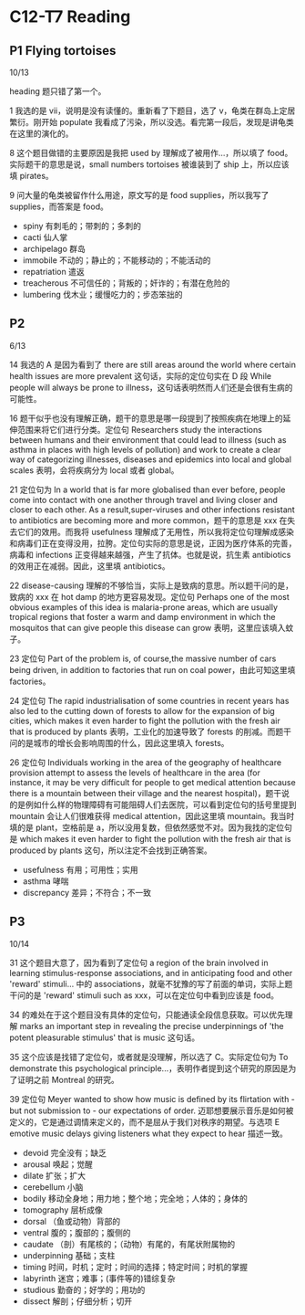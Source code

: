 # C12-T7 Reading

## P1 Flying tortoises

10/13

heading 题只错了第一个。

1 我选的是 vii，说明是没有读懂的。重新看了下题目，选了 v，龟类在群岛上定居繁衍。刚开始 populate 我看成了污染，所以没选。看完第一段后，发现是讲龟类在这里的演化的。

8 这个题目做错的主要原因是我把 used by 理解成了被用作...，所以填了 food。实际题干的意思是说，small numbers tortoises 被谁装到了 ship 上，所以应该填 pirates。

9 问大量的龟类被留作什么用途，原文写的是 food supplies，所以我写了 supplies，而答案是 food。

- spiny 有刺毛的；带刺的；多刺的
- cacti 仙人掌
- archipelago 群岛
- immobile 不动的；静止的；不能移动的；不能活动的
- repatriation 遣返
- treacherous 不可信任的；背叛的；奸诈的；有潜在危险的
- lumbering 伐木业；缓慢吃力的；步态笨拙的

## P2

6/13

14 我选的 A 是因为看到了 there are still areas around the world where certain health issues are more prevalent 这句话，实际的定位句实在 D 段 While people will always be prone to illness，这句话表明然而人们还是会很有生病的可能性。

16 题干似乎也没有理解正确，题干的意思是哪一段提到了按照疾病在地理上的延伸范围来将它们进行分类。定位句 Researchers study the interactions between humans and their environment that could lead to illness (such as asthma in places with high levels of pollution) and work to create a clear way of categorizing illnesses, diseases and epidemics into local and global scales 表明，会将疾病分为 local 或者 global。

21 定位句为 In a world that is far more globalised than ever before, people come into contact with one another through travel and living closer and closer to each other. As a result,super-viruses and other infections resistant to antibiotics are becoming more and more common，题干的意思是 xxx 在失去它们的效用。而我将 usefulness 理解成了无用性，所以我将定位句理解成感染和病毒们正在变得没用，拉胯。定位句实际的意思是说，正因为医疗体系的完善，病毒和 infections 正变得越来越强，产生了抗体。也就是说，抗生素 antibiotics 的效用正在减弱。因此，这里填 antibiotics。

22 disease-causing 理解的不够恰当，实际上是致病的意思。所以题干问的是，致病的 xxx 在 hot damp 的地方更容易发现。定位句 Perhaps one of the most obvious examples of this idea is malaria-prone areas, which are usually tropical regions that foster a warm and damp environment in which the mosquitos that can give people this disease can grow 表明，这里应该填入蚊子。

23 定位句 Part of the problem is, of course,the massive number of cars being driven, in addition to factories that run on coal power，由此可知这里填 factories。

24 定位句 The rapid industrialisation of some countries in recent years has also led to the cutting down of forests to allow for the expansion of big cities, which makes it even harder to fight the pollution with the fresh air that is produced by plants 表明，工业化的加速导致了 forests 的削减。而题干问的是城市的增长会影响周围的什么，因此这里填入 forests。

26 定位句 Individuals working in the area of the geography of healthcare provision attempt to assess the levels of healthcare in the area (for instance, it may be very difficult for people to get medical attention because there is a mountain between their village and the nearest hospital)，题干说的是例如什么样的物理障碍有可能阻碍人们去医院，可以看到定位句的括号里提到 mountain 会让人们很难获得 medical attention，因此这里填 mountain。我当时填的是 plant，空格前是 a，所以没用复数，但依然感觉不对。因为我找的定位句是 which makes it even harder to fight the pollution with the fresh air that is produced by plants 这句，所以注定不会找到正确答案。

- usefulness 有用；可用性；实用
- asthma 哮喘
- discrepancy 差异；不符合；不一致

## P3

10/14

31 这个题目大意了，因为看到了定位句 a region of the brain involved in learning stimulus-response associations, and in anticipating food and other 'reward' stimuli... 中的 associations，就毫不犹豫的写了前面的单词，实际上题干问的是 'reward' stimuli such as xxx，可以在定位句中看到应该是 food。

34 的难处在于这个题目没有具体的定位句，只能通读全段信息获取。可以优先理解 marks an important step in revealing the precise underpinnings of 'the potent pleasurable stimulus' that is music 这句话。

35 这个应该是找错了定位句，或者就是没理解，所以选了 C。实际定位句为 To demonstrate this psychological principle...，表明作者提到这个研究的原因是为了证明之前 Montreal 的研究。

39 定位句 Meyer wanted to show how music is defined by its flirtation with - but not submission to - our expectations of order. 迈耶想要展示音乐是如何被定义的，它是通过调情来定义的，而不是屈从于我们对秩序的期望。与选项 E emotive music delays giving listeners what they expect to hear 描述一致。

- devoid 完全没有；缺乏
- arousal 唤起；觉醒
- dilate 扩张；扩大
- cerebellum 小脑
- bodily 移动全身地；用力地；整个地；完全地；人体的；身体的
- tomography 层析成像
- dorsal （鱼或动物）背部的
- ventral 腹的；腹部的；腹侧的
- caudate （剖）有尾核的；（动物）有尾的，有尾状附属物的
- underpinning 基础；支柱
- timing 时间，时机；定时；时间的选择；特定时间；时机的掌握
- labyrinth 迷宫；难事；(事件等的)错综复杂
- studious 勤奋的；好学的；用功的
- dissect 解剖；仔细分析；切开
